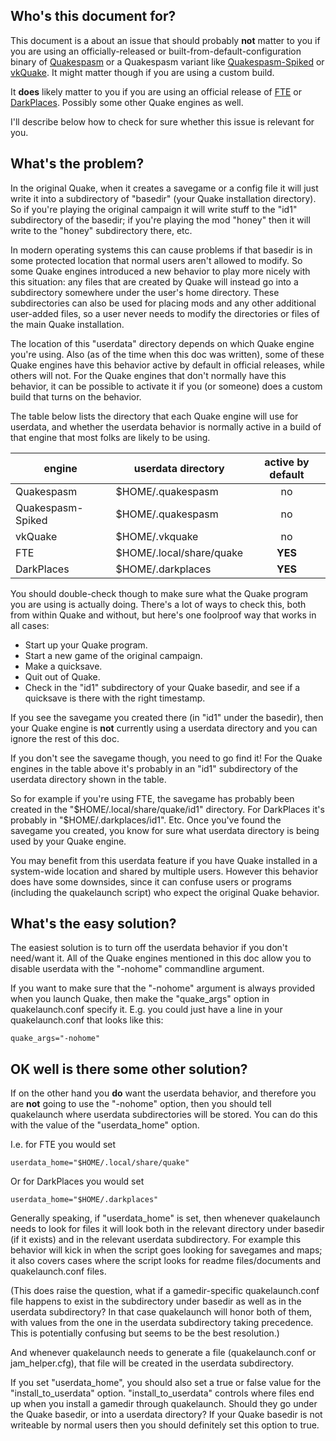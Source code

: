 ## Who's this document for?

This document is a about an issue that should probably **not** matter to you if you are using an officially-released or built-from-default-configuration binary of [Quakespasm](http://quakespasm.sourceforge.net/) or a Quakespasm variant like [Quakespasm-Spiked](http://triptohell.info/moodles/qss/) or [vkQuake](https://github.com/Novum/vkQuake). It might matter though if you are using a custom build.

It **does** likely matter to you if you are using an official release of [FTE](http://fte.triptohell.info/) or [DarkPlaces](https://icculus.org/twilight/darkplaces/). Possibly some other Quake engines as well.

I'll describe below how to check for sure whether this issue is relevant for you.

## What's the problem?

In the original Quake, when it creates a savegame or a config file it will just write it into a subdirectory of "basedir" (your Quake installation directory). So if you're playing the original campaign it will write stuff to the "id1" subdirectory of the basedir; if you're playing the mod "honey" then it will write to the "honey" subdirectory there, etc.

In modern operating systems this can cause problems if that basedir is in some protected location that normal users aren't allowed to modify. So some Quake engines introduced a new behavior to play more nicely with this situation: any files that are created by Quake will instead go into a subdirectory somewhere under the user's home directory. These subdirectories can also be used for placing mods and any other additional user-added files, so a user never needs to modify the directories or files of the main Quake installation.

The location of this "userdata" directory depends on which Quake engine you're using. Also (as of the time when this doc was written), some of these Quake engines have this behavior active by default in official releases, while others will not. For the Quake engines that don't normally have this behavior, it can be possible to activate it if you (or someone) does a custom build that turns on the behavior.

The table below lists the directory that each Quake engine will use for userdata, and whether the userdata behavior is normally active in a build of that engine that most folks are likely to be using.

| engine            | userdata directory       | active by default |
| ----------------- | ------------------------ | :-----: |
| Quakespasm        | $HOME/.quakespasm        | no      |
| Quakespasm-Spiked | $HOME/.quakespasm        | no      |
| vkQuake           | $HOME/.vkquake           | no      |
| FTE               | $HOME/.local/share/quake | **YES** |
| DarkPlaces        | $HOME/.darkplaces        | **YES** |

You should double-check though to make sure what the Quake program you are using is actually doing. There's a lot of ways to check this, both from within Quake and without, but here's one foolproof way that works in all cases:
* Start up your Quake program.
* Start a new game of the original campaign.
* Make a quicksave.
* Quit out of Quake.
* Check in the "id1" subdirectory of your Quake basedir, and see if a quicksave is there with the right timestamp.

If you see the savegame you created there (in "id1" under the basedir), then your Quake engine is **not** currently using a userdata directory and you can ignore the rest of this doc.

If you don't see the savegame though, you need to go find it! For the Quake engines in the table above it's probably in an "id1" subdirectory of the userdata directory shown in the table.

So for example if you're using FTE, the savegame has probably been created in the "$HOME/.local/share/quake/id1" directory. For DarkPlaces it's probably in "$HOME/.darkplaces/id1". Etc. Once you've found the savegame you created, you know for sure what userdata directory is being used by your Quake engine.

You may benefit from this userdata feature if you have Quake installed in a system-wide location and shared by multiple users. However this behavior does have some downsides, since it can confuse users or programs (including the quakelaunch script) who expect the original Quake behavior.

## What's the easy solution?

The easiest solution is to turn off the userdata behavior if you don't need/want it. All of the Quake engines mentioned in this doc allow you to disable userdata with the "-nohome" commandline argument.

If you want to make sure that the "-nohome" argument is always provided when you launch Quake, then make the "quake_args" option in quakelaunch.conf specify it. E.g. you could just have a line in your quakelaunch.conf that looks like this:
```
quake_args="-nohome"
```

## OK well is there some other solution?

If on the other hand you **do** want the userdata behavior, and therefore you are **not** going to use the "-nohome" option, then you should tell quakelaunch where userdata subdirectories will be stored. You can do this with the value of the "userdata_home" option.

I.e. for FTE you would set
```
userdata_home="$HOME/.local/share/quake"
```

Or for DarkPlaces you would set
```
userdata_home="$HOME/.darkplaces"
```

Generally speaking, if "userdata_home" is set, then whenever quakelaunch needs to look for files it will look both in the relevant directory under basedir (if it exists) and in the relevant userdata subdirectory. For example this behavior will kick in when the script goes looking for savegames and maps; it also covers cases where the script looks for readme files/documents and quakelaunch.conf files.

(This does raise the question, what if a gamedir-specific quakelaunch.conf file happens to exist in the subdirectory under basedir as well as in the userdata subdirectory? In that case quakelaunch will honor both of them, with values from the one in the userdata subdirectory taking precedence. This is potentially confusing but seems to be the best resolution.)

And whenever quakelaunch needs to generate a file (quakelaunch.conf or jam_helper.cfg), that file will be created in the userdata subdirectory.

If you set "userdata_home", you should also set a true or false value for the "install_to_userdata" option. "install_to_userdata" controls where files end up when you install a gamedir through quakelaunch. Should they go under the Quake basedir, or into a userdata directory? If your Quake basedir is not writeable by normal users then you should definitely set this option to true.
